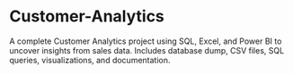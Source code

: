 # Customer-Analytics
A complete Customer Analytics project using SQL, Excel, and Power BI to uncover insights from sales data. Includes database dump, CSV files, SQL queries, visualizations, and documentation.
